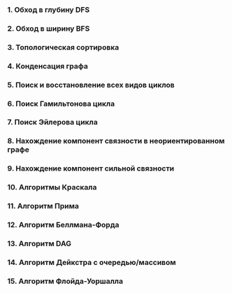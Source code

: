 ### 1. Обход в глубину DFS
### 2. Обход в ширину BFS
### 3. Топологическая сортировка
### 4. Конденсация графа
### 5. Поиск и восстановление всех видов циклов
### 6. Поиск Гамильтонова цикла
### 7. Поиск Эйлерова цикла
### 8. Нахождение компонент связности в неориентированном графе
### 9. Нахождение компонент сильной связности
### 10. Алгоритмы Краскала
### 11. Алгоритм Прима
### 12. Алгоритм Беллмана-Форда
### 13. Алгоритм DAG
### 14. Алгоритм Дейкстра с очередью/массивом
### 15. Алгоритм Флойда-Уоршалла
